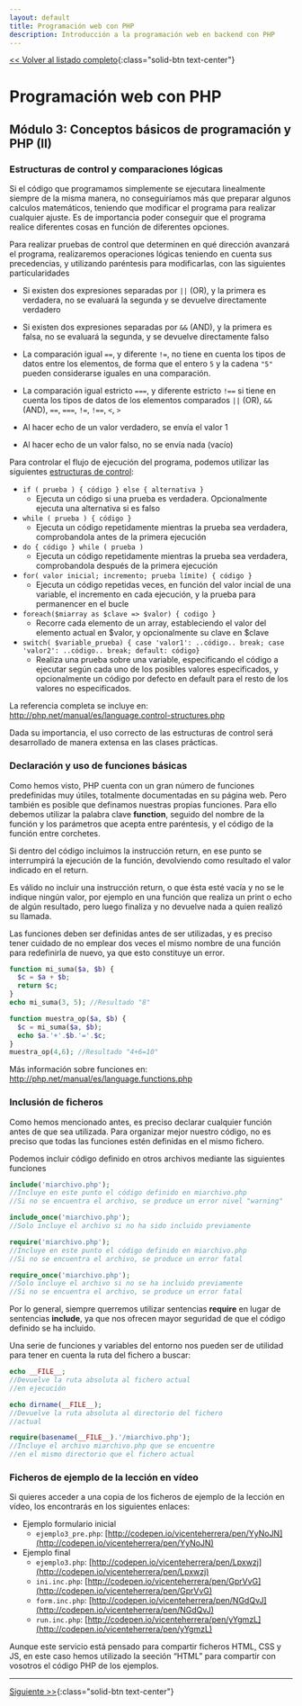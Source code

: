 ```yaml
---
layout: default
title: Programación web con PHP
description: Introducción a la programación web en backend con PHP
---
```


[<< Volver al listado completo](../){:class="solid-btn text-center"}

# Programación web con PHP

## Módulo 3: Conceptos básicos de programación y PHP (II)

### Estructuras de control y comparaciones lógicas

Si el código que programamos simplemente se ejecutara linealmente siempre de la misma manera, no conseguiríamos más que preparar algunos calculos matemáticos, teniendo que modificar el programa para realizar cualquier ajuste. Es de importancia poder conseguir que el programa realice diferentes cosas en función de diferentes opciones.

Para realizar pruebas de control que determinen en qué dirección avanzará el programa, realizaremos operaciones lógicas teniendo en cuenta sus precedencias, y utilizando paréntesis para modificarlas, con las siguientes particularidades

-   Si existen dos expresiones separadas por `||` (OR), y la primera es verdadera, no se evaluará la segunda y se devuelve directamente verdadero
-   Si existen dos expresiones separadas por `&&` (AND), y la primera es falsa, no se evaluará la segunda, y se devuelve directamente falso
-   La comparación igual `==`, y diferente `!=`, no tiene en cuenta los tipos de datos entre los elementos, de forma que el entero `5` y la cadena `"5"` pueden considerarse iguales en una comparación.

-   La comparación igual estricto `===`, y diferente estricto `!==` si tiene en cuenta los tipos de datos de los elementos comparados `||` (OR), `&&` (AND), `==`, `===`, `!=`, `!==`, `<`, `>`
-   Al hacer echo de un valor verdadero, se envía el valor 1
-   Al hacer echo de un valor falso, no se envía nada (vacío)

Para controlar el flujo de ejecución del programa, podemos utilizar las siguientes [estructuras de
control](<http://php.net/manual/es/language.control-structures.php>):

-   `if ( prueba ) { código } else { alternativa }`
    -   Ejecuta un código si una prueba es verdadera. Opcionalmente ejecuta una alternativa si es falso
-   `while ( prueba ) { código }`
    -   Ejecuta un código repetidamente mientras la prueba sea verdadera, comprobandola antes de la primera ejecución
-   `do { código } while ( prueba )`
    -   Ejecuta un código repetidamente mientras la prueba sea verdadera, comprobandola después de la primera ejecución
-   `for( valor inicial; incremento; prueba límite) { código }`
    -   Ejecuta un código repetidas veces, en función del valor incial de una variable, el incremento en cada ejecución, y la prueba para permanencer en el bucle
-   `foreach($miarray as $clave => $valor) { codigo }`
    -   Recorre cada elemento de un array, estableciendo el valor del elemento actual en \$valor, y opcionalmente su clave en \$clave
-   `switch( $variable_prueba) { case 'valor1': ..código.. break; case 'valor2': ..código.. break; default: código}`
    -   Realiza una prueba sobre una variable, especificando el código a ejecutar según cada uno de los posibles valores especificados, y opcionalmente un código por defecto en default para el resto de los valores no especificados.

La referencia completa se incluye en:
<http://php.net/manual/es/language.control-structures.php>

Dada su importancia, el uso correcto de las estructuras de control será desarrollado de manera extensa en las clases prácticas.


### Declaración y uso de funciones básicas

Como hemos visto, PHP cuenta con un gran número de funciones predefinidas muy útiles, totalmente documentadas en su página web. Pero también es posible que definamos nuestras propias funciones. Para ello debemos utilizar la palabra clave **function**, seguido del nombre de la función y los parámetros que acepta entre paréntesis, y el código de la función entre corchetes.

Si dentro del código incluimos la instrucción return, en ese punto se interrumpirá la ejecución de la función, devolviendo como resultado el valor indicado en el return.

Es válido no incluir una instrucción return, o que ésta esté vacía y no se le indique ningún valor, por ejemplo en una función que realiza un print o echo de algún resultado, pero luego finaliza y no devuelve nada a quien realizó su llamada.

Las funciones deben ser definidas antes de ser utilizadas, y es preciso tener cuidado de no emplear dos veces el mismo nombre de una función para redefinirla de nuevo, ya que esto constituye un error.

```php
function mi_suma($a, $b) {
  $c = $a + $b;
  return $c;
}
echo mi_suma(3, 5); //Resultado "8"

function muestra_op($a, $b) {
  $c = mi_suma($a, $b);
  echo $a.'+'.$b.'='.$c;
}
muestra_op(4,6); //Resultado "4+6=10"
```

Más información sobre funciones en: <http://php.net/manual/es/language.functions.php>


### Inclusión de ficheros

Como hemos mencionado antes, es preciso declarar cualquier función antes de que sea utilizada. Para organizar mejor nuestro código, no es preciso que todas las funciones estén definidas en el mismo fichero.

Podemos incluir código definido en otros archivos mediante las siguientes funciones

```php
include('miarchivo.php'); 
//Incluye en este punto el código definido en miarchivo.php
//Si no se encuentra el archivo, se produce un error nivel "warning"

include_once('miarchivo.php');
//Solo incluye el archivo si no ha sido incluido previamente

require('miarchivo.php');
//Incluye en este punto el código definido en miarchivo.php
//Si no se encuentra el archivo, se produce un error fatal

require_once('miarchivo.php');
//Solo incluye el archivo si no se ha incluido previamente
//Si no se encuentra el archivo, se produce un error fatal
```

Por lo general, siempre querremos utilizar sentencias **require** en lugar de sentencias **include**, ya que nos ofrecen mayor seguridad de que el código definido se ha incluido.

Una serie de funciones y variables del entorno nos pueden ser de utilidad para tener en cuenta la ruta del fichero a buscar:

```php
echo __FILE__; 
//Devuelve la ruta absoluta al fichero actual
//en ejecución

echo dirname(__FILE__);
//Devuelve la ruta absoluta al directorio del fichero
//actual

require(basename(__FILE__).'/miarchivo.php');
//Incluye el archivo miarchivo.php que se encuentre
//en el mismo directorio que el fichero actual
```

### Ficheros de ejemplo de la lección en vídeo

Si quieres acceder a una copia de los ficheros de ejemplo de la lección en
vídeo, los encontrarás en los siguientes enlaces:

- Ejemplo formulario inicial
    - `ejemplo3_pre.php`:
        [http://codepen.io/vicenteherrera/pen/YyNoJN](http://codepen.io/vicenteherrera/pen/YyNoJN)
- Ejemplo final
    - `ejemplo3.php`:
        [http://codepen.io/vicenteherrera/pen/Lpxwzj](http://codepen.io/vicenteherrera/pen/Lpxwzj)
    - `ini.inc.php`:
        [http://codepen.io/vicenteherrera/pen/GprVvG](http://codepen.io/vicenteherrera/pen/GprVvG)
    - `form.inc.php`:
        [http://codepen.io/vicenteherrera/pen/NGdQvJ](http://codepen.io/vicenteherrera/pen/NGdQvJ)
    - `run.inc.php`:
        [http://codepen.io/vicenteherrera/pen/yYgmzL](http://codepen.io/vicenteherrera/pen/yYgmzL)

Aunque este servicio está pensado para compartir ficheros HTML, CSS y JS, en este caso hemos utilizado la seeción “HTML” para compartir con vosotros el código PHP de los ejemplos.


---
[Siguiente >>](./4.md){:class="solid-btn text-center"}